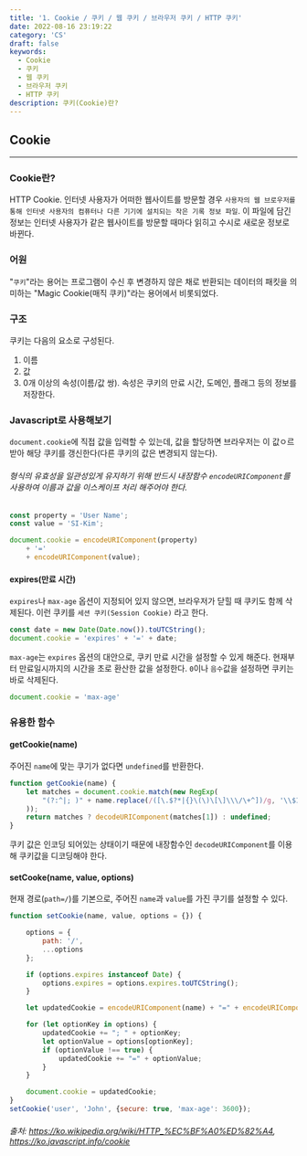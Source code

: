 ```yaml
---
title: '1. Cookie / 쿠키 / 웹 쿠키 / 브라우저 쿠키 / HTTP 쿠키'
date: 2022-08-16 23:19:22
category: 'CS'
draft: false
keywords:
  - Cookie
  - 쿠키
  - 웹 쿠키
  - 브라우저 쿠키
  - HTTP 쿠키
description: 쿠키(Cookie)란?
---
```


## Cookie
---
### Cookie란?
HTTP Cookie. 인터넷 사용자가 어떠한 웹사이트를 방문할 경우 `사용자의 웹 브로우저를 통해 인터넷 사용자의 컴퓨터나 다른 기기에 설치되는 작은 기록 정보 파일`.
이 파일에 담긴 정보는 인터넷 사용자가 같은 웹사이트를 방문할 때마다 읽히고 수시로 새로운 정보로 바뀐다.

### 어원
"`쿠키`"라는 용어는 프로그램이 수신 후 변경하지 않은 채로 반환되는 데이터의 패킷을 의미하는 "Magic Cookie(매직 쿠키)"라는 용어에서 비롯되었다.

### 구조
쿠키는 다음의 요소로 구성된다.
1. 이름
2. 값
3. 0개 이상의 속성(이름/값 쌍). 속성은 쿠키의 만료 시간, 도메인, 플래그 등의 정보를 저장한다.

### Javascript로 사용해보기
`document.cookie`에 직접 값을 입력할 수 있는데, 값을 할당하면 브라우저는 이 값ㅇ르 받아 해당 쿠키를 갱신한다(다른 쿠키의 값은 변경되지 않는다).
###### 형식의 유효성을 일관성있게 유지하기 위해 반드시 내장함수 `encodeURIComponent`를 사용하여 이름과 값을 이스케이프 처리 해주어야 한다.
```js
const property = 'User Name';
const value = 'SI-Kim';

document.cookie = encodeURIComponent(property)
    + '='
    + encodeURIComponent(value);
```

#### expires(만료 시간)
`expires`나 `max-age` 옵션이 지정되어 있지 않으면, 브라우저가 닫힐 때 쿠키도 함께 삭제된다. 이런 쿠키를 `세션 쿠키(Session Cookie)` 라고 한다.
```js
const date = new Date(Date.now()).toUTCString();
document.cookie = 'expires' + '=' + date;
```
`max-age`는 `expires` 옵션의 대안으로, 쿠키 만료 시간을 설정할 수 있게 해준다. 현재부터 만료일시까지의 시간을 초로 환산한 값을 설정한다.
`0`이나 `음수`값을 설정하면 쿠키는 바로 삭제된다.
```js
document.cookie = 'max-age'
```

### 유용한 함수
#### getCookie(name)
주어진 `name`에 맞는 쿠기가 없다면 `undefined`를 반환한다.
```js
function getCookie(name) {
    let matches = document.cookie.match(new RegExp(
        "(?:^|; )" + name.replace(/([\.$?*|{}\(\)\[\]\\\/\+^])/g, '\\$1') + "=([^;]*)"
    ));
    return matches ? decodeURIComponent(matches[1]) : undefined;
}
```
쿠키 값은 인코딩 되어있는 상태이기 때문에 내장함수인 `decodeURIComponent`를 이용해 쿠키값을 디코딩해야 한다.

#### setCooke(name, value, options)
현재 경로(`path=/`)를 기본으로, 주어진 `name`과 `value`를 가진 쿠기를 설정할 수 있다.
```js
function setCookie(name, value, options = {}) {

    options = {
        path: '/',
        ...options
    };

    if (options.expires instanceof Date) {
        options.expires = options.expires.toUTCString();
    }

    let updatedCookie = encodeURIComponent(name) + "=" + encodeURIComponent(value);

    for (let optionKey in options) {
        updatedCookie += "; " + optionKey;
        let optionValue = options[optionKey];
        if (optionValue !== true) {
            updatedCookie += "=" + optionValue;
        }
    }

    document.cookie = updatedCookie;
}
setCookie('user', 'John', {secure: true, 'max-age': 3600});
```

###### 출처: https://ko.wikipedia.org/wiki/HTTP_%EC%BF%A0%ED%82%A4, https://ko.javascript.info/cookie
